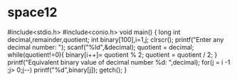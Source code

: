 # space12
#include<stdio.h>
#include<conio.h>
void main()
{
long int decimal,remainder,quotient;
int binary[100],i=1,j;
clrscr();
printf("Enter any decimal number: ");
scanf("%ld",&decimal);
quotient = decimal;
while(quotient!=0){
binary[i++]= quotient % 2;
quotient = quotient / 2;
}
printf("Equivalent binary value of decimal number %d: ",decimal);
for(j = i -1 ;j> 0;j--)
printf("%d",binary[j]);
getch();
}
